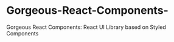 # Gorgeous-React-Components-
Gorgeous React Components: React UI Library based on Styled Components 
